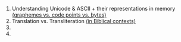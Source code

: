 1. Understanding Unicode & ASCII + their representations in memory [(graphemes vs. code points vs. bytes)](https://www.youtube.com/watch?v=ut74oHojxqo)
2. Translation vs. Transliteration [(in Biblical contexts)](https://www.youtube.com/watch?v=snNom30Ogu8)
3. 
4. 